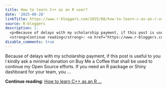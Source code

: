 ```yaml
---
title: How to learn C++ as an R user?
date: '2025-08-28'
linkTitle: https://www.r-bloggers.com/2025/08/how-to-learn-c-as-an-r-user/
source: R-bloggers
description: |-
  <p>Because of delays with my scholarship payment, if this post is useful to you I kindly ask a minimal donation on Buy Me a Coffee that shall be used to continue my Open Source efforts. If you need an R package or Shiny dashboard for your team, you ...</p>
  <strong>Continue reading</strong>: <a href="https://www.r-bloggers.com/2025/08/how-to-learn-c-as-an-r-user/">How to learn C++ as an R ...
disable_comments: true
---
```

<p>Because of delays with my scholarship payment, if this post is useful to you I kindly ask a minimal donation on Buy Me a Coffee that shall be used to continue my Open Source efforts. If you need an R package or Shiny dashboard for your team, you ...</p>
<strong>Continue reading</strong>: <a href="https://www.r-bloggers.com/2025/08/how-to-learn-c-as-an-r-user/">How to learn C++ as an R ...